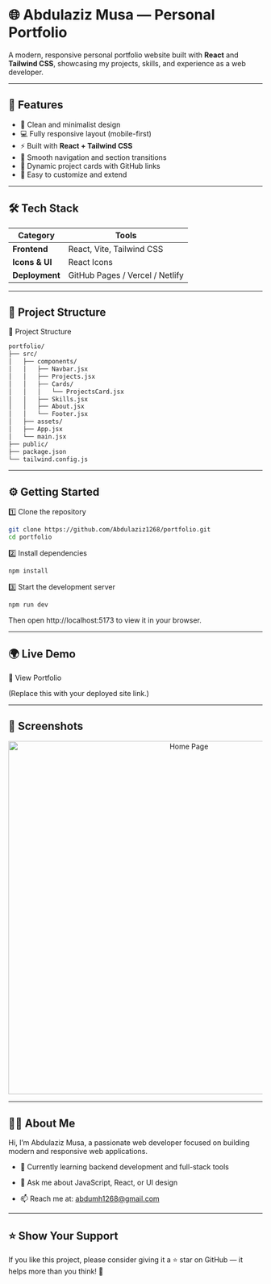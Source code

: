 # 🌐 Abdulaziz Musa — Personal Portfolio

A modern, responsive personal portfolio website built with **React** and **Tailwind CSS**, showcasing my projects, skills, and experience as a web developer.

---

## 🚀 Features

- 🎨 Clean and minimalist design
- 💻 Fully responsive layout (mobile-first)
- ⚡ Built with **React + Tailwind CSS**
- 🧭 Smooth navigation and section transitions
- 🔗 Dynamic project cards with GitHub links
- 🌙 Easy to customize and extend

---

## 🛠️ Tech Stack

| Category       | Tools                           |
| -------------- | ------------------------------- |
| **Frontend**   | React, Vite, Tailwind CSS       |
| **Icons & UI** | React Icons         |
| **Deployment** | GitHub Pages / Vercel / Netlify |

---

## 📂 Project Structure

📂 Project Structure

```bash
portfolio/
├── src/
│   ├── components/
│   │   ├── Navbar.jsx
│   │   ├── Projects.jsx
│   │   ├── Cards/
│   │   │   └── ProjectsCard.jsx
│   │   ├── Skills.jsx
│   │   ├── About.jsx
│   │   └── Footer.jsx
│   ├── assets/
│   ├── App.jsx
│   └── main.jsx
├── public/
├── package.json
└── tailwind.config.js
```

---

## ⚙️ Getting Started
1️⃣ Clone the repository
```bash
git clone https://github.com/Abdulaziz1268/portfolio.git
cd portfolio
```

2️⃣ Install dependencies
```bash
npm install
```

3️⃣ Start the development server
```bash
npm run dev
```

Then open http://localhost:5173
 to view it in your browser.

---

## 🌍 Live Demo

🔗 View Portfolio

(Replace this with your deployed site link.)

---

## 📸 Screenshots

<p align="center">
  <img src="./public/screenshot-home.png" alt="Home Page" width="700" />
</p>

---

## 👨‍💻 About Me

Hi, I’m Abdulaziz Musa, a passionate web developer focused on building modern and responsive web applications.

- 🌱 Currently learning backend development and full-stack tools

- 💬 Ask me about JavaScript, React, or UI design

- 📫 Reach me at: abdumh1268@gmail.com

---

## ⭐ Show Your Support

If you like this project, please consider giving it a ⭐ star on GitHub — it helps more than you think! 💙
